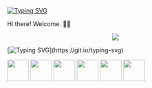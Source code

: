 [![Typing SVG](https://readme-typing-svg.demolab.com?font=Fira+Code&pause=1000&color=1D8CF7&background=FF000000&multiline=true&random=false&width=435&height=65&lines=Ol%C3%A1%2C+sou+Gebson+Silva!++;Sejam+Bem+Vindos.+)](https://git.io/typing-svg)


Hi there! Welcome. 👋🏻

<p align="center">
<img loading="lazy" src="http://img.shields.io/static/v1?label=STATUS&message=EM%20DESENVOLVIMENTO&color=GREEN&style=for-the-badge"/>
</p>

[![Typing SVG](https://readme-typing-svg.demolab.com?font=Fira+Code&pause=700&color=00881A&background=FF000000&multiline=true&random=false&width=500&height=400&lines=%F0%9F%99%8D%F0%9F%8F%BB%E2%80%8D%E2%99%82+Sou+Gebson+Silva+e+estou+no+come%C3%A7o+de+uma+grande+jornada+de+aprendizado+em+programa%C3%A7%C3%A3o.++Ser%C3%A3o+sempre+bem+vindos+ao+meu+Git%2C+fique+%C3%A0+vontade+para+fazer+quaisquer+perguntas.+++%F0%9F%8E%93+%F0%9F%92%BB+Atualmente+estou+focado+em+aprender.)](https://git.io/typing-svg)


<div style="display-inline">
            <img width='50' height='50' src="https://cdn.jsdelivr.net/gh/devicons/devicon@latest/icons/css3/css3-original-wordmark.svg" />
            <img width='50' height='50' src="https://cdn.jsdelivr.net/gh/devicons/devicon@latest/icons/html5/html5-original-wordmark.svg" />
            <img width='50' height='50' src="https://cdn.jsdelivr.net/gh/devicons/devicon@latest/icons/angularjs/angularjs-original.svg" />
            <img width='50' height='50' src="https://cdn.jsdelivr.net/gh/devicons/devicon@latest/icons/javascript/javascript-original.svg" />
            <img width='50' height='50' src="https://cdn.jsdelivr.net/gh/devicons/devicon@latest/icons/python/python-original-wordmark.svg" />
            <img width='50' height='50' src="https://cdn.jsdelivr.net/gh/devicons/devicon@latest/icons/ruby/ruby-original-wordmark.svg" />
          
</div>
          

